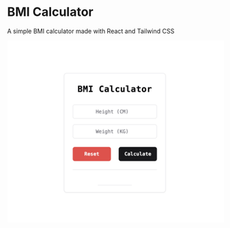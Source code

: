 # BMI Calculator

A simple BMI calculator made with React and Tailwind CSS

![screenshot](/public/bmi.png)
